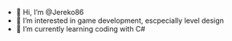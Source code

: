 - 👋 Hi, I’m @Jereko86
- 👀 I’m interested in game development, escpecially level design
- 🌱 I’m currently learning coding with C#


<!---
Jereko86/Jereko86 is a ✨ special ✨ repository because its `README.md` (this file) appears on your GitHub profile.
You can click the Preview link to take a look at your changes.
--->

